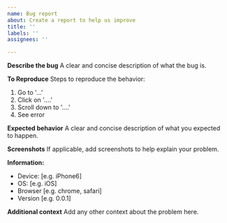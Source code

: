 ```yaml
---
name: Bug report
about: Create a report to help us improve
title: ''
labels: ''
assignees: ''

---
```


**Describe the bug**
A clear and concise description of what the bug is.

**To Reproduce**
Steps to reproduce the behavior:
1. Go to '...'
2. Click on '....'
3. Scroll down to '....'
4. See error

**Expected behavior**
A clear and concise description of what you expected to happen.

**Screenshots**
If applicable, add screenshots to help explain your problem.

**Information:**
 - Device: [e.g. iPhone6]
 - OS: [e.g. iOS]
 - Browser [e.g. chrome, safari]
 - Version [e.g. 0.0.1]

**Additional context**
Add any other context about the problem here.
